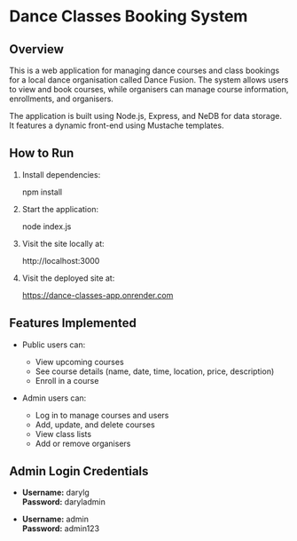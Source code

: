 # Dance Classes Booking System

## Overview

This is a web application for managing dance courses and class bookings for a local dance organisation called Dance Fusion. The system allows users to view and book courses, while organisers can manage course information, enrollments, and organisers.

The application is built using Node.js, Express, and NeDB for data storage. It features a dynamic front-end using Mustache templates.

## How to Run

1. Install dependencies:

   npm install

2. Start the application:

   node index.js

3. Visit the site locally at:  

   http://localhost:3000

4. Visit the deployed site at:

    https://dance-classes-app.onrender.com


## Features Implemented

- Public users can:
  - View upcoming courses
  - See course details (name, date, time, location, price, description)
  - Enroll in a course

- Admin users can:
  - Log in to manage courses and users
  - Add, update, and delete courses
  - View class lists
  - Add or remove organisers


## Admin Login Credentials

- **Username:** darylg  
  **Password:** daryladmin

- **Username:** admin  
  **Password:** admin123

